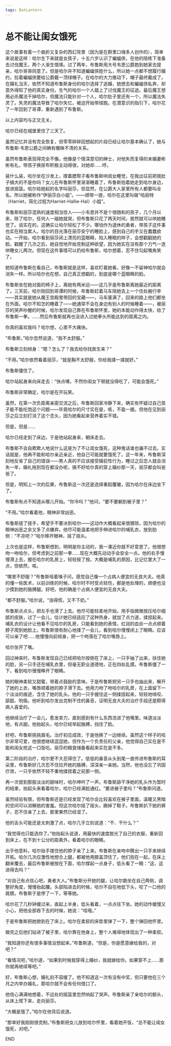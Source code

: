 ```yaml
---
tags: BatLantern
---
```


# 总不能让闺女饿死

这个故事有着一个曲折又复杂的西幻背景（因为是在群里口嗨多人创作的），简单来说是这样：哈尔生下来就是女孩子，十五六岁认识了蝙蝠侠，在他的陪练下准备去讨伐魔王，两个人渐生情愫。过了两年，布鲁斯用大号韦恩公爵跑到她家去提亲，哈尔哥哥同意了。但是哈尔并不知道蝙蝠侠姓什么，所以她一点都不想履行婚约，拉着蝙蝠侠要给公爵戴一顶绿帽子。在哈尔的大力推动下，帽子最终戴成了。在婚礼当天，依然不知道布鲁斯身份的哈尔选择了逃婚，她想去和蝙蝠侠私奔，却意外得知了他的真实身份。生气的哈尔一个人踏上了讨伐魔王的征途。最后魔王想用必杀魔法干掉哈尔，但魔法只能针对一个人，哈尔肚子里还有一个，所以魔法失灵了。失灵的魔法导致了哈尔失忆，被迫开始带球跑。在潜意识的指引下，哈尔花了一年回到了哥谭，重新遇到了布鲁斯。

以上内容均与正文无关。



哈尔已经在城堡里住了三天了。

虽然记忆并没有完全恢复，但零零碎碎回想起的片段已经让哈尔基本确认了，她与布鲁斯·韦恩公爵之间确有暧昧不清的关系。

虽然布鲁斯表现得完全不像。他像是个情深意切的绅士，对他失而复得的未婚妻彬彬有礼，带孩子换尿布积极主动得很，对她却……哼。

装什么装，哈尔坐在沙发上，撑着腮帮子看布鲁斯哄闺女睡觉，在我出征前把我肚子搞大的不是你吗？女儿在布鲁斯怀里渐渐睡着了，布鲁斯抱着她走到哈尔身边，放进摇篮。哈尔给她起的名字叫丽莎，但显然，在公爵大人家里所有人都要叫全名，所以她被称作“伊丽莎白小姐”。——顺带一提，哈尔在这里叫做“哈丽特（Harriet，简化过程为Harriet-Hallie-Hal）小姐”。

布鲁斯和丽莎混熟的速度相当惊人——小韦恩并不是个很随和的孩子，几个月以来，除了哈尔，任何人一碰她就哭，但布鲁斯只花了两天时间，居然就可以哄她睡觉了。说实在的，这确实让哈尔轻松了不少。哪怕作为退休的勇者，带孩子这件事也实在相当累人。哈尔的目光落在丽莎安宁的睡脸上，感到自己的手又在蠢蠢欲动。一开始，哈尔看到丽莎闭上漂亮的蓝眼睛，陷入睡眠的样子，会想戳戳她的脸。戳醒了几次之后，她自觉地开始克制这种欲望，因为她实在没有那个力气一连哄睡女儿两次。但现在这件事情可以扔给布鲁斯，哈尔想着，忍不住勾起嘴角笑了。

她知道布鲁斯在看自己，布鲁斯就是这样，喜欢盯着她看，好像一不留神哈尔就会消失一样。所以哈尔也在想，自己真正想戳的，到底是哪个蓝眼睛的脸。

布鲁斯坐在她对面的椅子上，离她有两米远——这几乎是布鲁斯离她最近的距离了。三天前，哈尔刚回到哥谭的时候，布鲁斯赶着马车陪她去上一个住处搬行李——其实就是她从魔王宫殿里带回的宝藏——，马车塞满了，回来的路上他们都坐在外面。哈尔不知怎的睡着了——她通常不会在身边有别人的时候睡着——，被丽莎的哭声吵醒的时候，哈尔发现自己靠在布鲁斯怀里，她的本能动作得太快，给了布鲁斯一拳。……然后布鲁斯就再也没进入过她拳头所能达到的距离之内。

你真的喜欢我吗？哈尔想，心里不大痛快。

“布鲁斯，”哈尔忽然说道，“我不太舒服。”

布鲁斯立刻倾身：“嗯？怎么了？我去给你找医生来？”

“不用。”哈尔依然看着丽莎，“就是胸不太舒服，你给我揉一揉就好。”

布鲁斯僵住了。

哈尔站起身来向床走去：“快点噢，不然你闺女下顿就没得吃了，可能会饿死。”



布鲁斯非常确定，哈尔是在开玩笑。

虽然，在第一次负距离亲密交流之后，布鲁斯回家冷静下来，确实有怀疑过自己孩子能不能吃饱这个问题——毕竟哈尔的尺寸实在是，咳，不盈一握。但他在见到丽莎之后立刻打消了这个念头，因为她看起来营养着实不错。

但是，但是……

哈尔已经走到了床边，于是他站起身来，朝床走去。

布鲁斯不会自欺欺人地说什么这是为了不让闺女饿死，这种鬼话谁也骗不过去。实话就是，他再不能和哈尔亲近亲近，他自己可能就要饿死了。这一年来，布鲁斯深刻地反省了自己的错误——男人真的不应该接受婚前性行为，睡过之后恋人就会消失一年，婚礼拖到现在都没办呢，搞不好哈尔真的穿上婚纱那一天，丽莎都会叫爸爸了。

但是，明知上一次的后果，布鲁斯这一次还是选择重蹈覆辙，因为哈尔在床边坐下了。

布鲁斯有点不知道从哪儿开始。“你冷吗？”他问，“要不要躺到被子里？”

“不用。”哈尔看着他，眼神非常凶恶。

布鲁斯搓了搓手，希望手不要冰到哈尔——这动作大概看起来很猥琐，因为哈尔的眼神凶恶之余又多了点嫌弃。他尽可能温柔地把手伸进哈尔的哺乳衣，放到肋侧：“不凉吧？”哈尔移开眼神，摇了摇头。

上次也是这样，布鲁斯想到，明明是你主动的，我一凑近你就不好意思了。他很想吻一吻哈尔，但考虑到之前那一拳……现在大概先动动手会安全一点。他的右手慢慢滑上去，握在哈尔的乳房上，轻轻按了按。大概是哺乳的原因，比记忆里大了一点，但依然，咳。

“哪里不舒服？”布鲁斯哑着嗓子问，感觉自己像一个占病人便宜的无良大夫。他真的懂一些医术，以前训练的时候，哈尔时不时受点轻伤，都是他处理的，顺便也没少摸到她的胳膊腿。好吧，他的确是个占病人便宜的无良大夫。

“都不舒服。”哈尔说，“涨得慌，又不下奶。”

布鲁斯点点头，把左手也滑了上去。他尽可能轻柔地开始，用手指微微按压哈尔细腻的皮肤，过了一会儿，估计她已经适应了这种热身，就加了点力道，揉捏起来。哺乳衣的设计让他看不见哈尔的乳房，只能看到她的表情，红润的血丝一点点顺着脖子爬到她脸上。布鲁斯很有耐心地揉了一会儿，看到哈尔慢慢闭上了眼睛。应该可以亲了吧……他慢慢向前倾身，把一个吻落在了哈尔嘴唇上。

哈尔张开了嘴。

回过神来时，布鲁斯发现自己已经把哈尔按倒在了床上，一只手抽了出来，扶住她的脸，另一只手还在哺乳衣里，但毫无职业道德地，正在四处乱摸。布鲁斯僵了一下，看到哈尔慢慢睁开了眼睛。

她的眼神柔软又甜蜜，带着点鼓励的意味。于是布鲁斯把另一只手也抽出来，解开了她的上衣，嘴唇顺着她的脖子滑下去。他用力吻了吻哈尔的乳房，在上面留下一个淡淡的痕迹，含住了她的乳头。他的一只手握住这一侧揉捏起来，轻轻地啃咬、舔舐、吮吸。他听到哈尔发出克制不住的鼻音，证明无良大夫的治疗手段还是颇得病人喜爱的。

他继续治疗了一会儿，愈发卖力，直到感到有什么东西流进了他嘴里。味道淡淡地，有点甜。他抬起头，哈尔已经举起胳膊，挡住了脸。

好吧，布鲁斯挑挑眉毛。治疗初见成效，于是他换了一边继续。虽然这个样子的哈尔非常可爱，他很想继续逗逗她，但作为一个负责任的父亲，他觉得自己实在是不能和闺女抢这一口饭吃。丽莎的粮食储备看起来实在是不多。

第二阶段的治疗，哈尔更不大忍得住了。低低的鼻音从头到尾一直传进布鲁斯的耳朵里，布鲁斯好几次忍不住拉开她的胳膊，深深亲一亲她。当然，他也没忘了巩固疗效，一只手依然不轻不重地揉捏着之前那一侧。

再一次尝到那股淡淡的甜味时，哈尔呻吟了一声。布鲁斯舔干净她的乳头作为暂时的结束，抬起头来看着哈尔，哈尔已经满脸通红。“要进被子里吗？”布鲁斯问道。

虽然经验有限，但布鲁斯还是已经发现了哈尔会比较喜欢在被子里面，温暖又黑暗的空间可以消解她的害羞。但这次哈尔摇了摇头，踢掉了鞋子。布鲁斯扒下她的裤子，忍不住亲了上去，那里果然已经湿了。

他的舌头可能还是太刺激了点，哈尔几乎立刻说道：“干、干什么？”

“我觉得也只能选你了。”他抬起头说道，用最快的速度脱光了自己的衣服，重新回到床上，在不到十公分的距离外，看着哈尔的眼睛。

出乎他意料，哈尔抬手搂住他的脖子亲了上来。布鲁斯在亲吻中腾出一只手来继续开拓。哈尔几次应激性地想合上腿，都被他用膝盖顶住了。他们抱在一起，在床上翻来覆去，最后布鲁斯被按在下面，哈尔撑起一点身子，低头看了一眼：“这、这进得去吗？”

“对自己有点信心吧，勇者大人。”布鲁斯分开她的腿，让哈尔跪坐在自己两侧，调整好角度，慢慢抬起腰。头部陷进去的时候，哈尔不自在地低下头，咬了一口他的肩膀。布鲁斯于是停了一下，等等她。

哈尔花了几秒钟缓过来，直起上半身，低头看着，一点点往下坐。她的动作缓慢又小心，把他全部吞下去的时候，她说：“哇哦。”

于是布鲁斯把她掀到在了床上。哈尔在柔软的床垫里弹了一下，整个弹回他怀里。



做完之后他们钻进了被子里，哈尔靠在他身上，整个人难得地体现出了一种柔软。

“我知道你还有很多事情没想起来，”布鲁斯道，“但是，你是愿意嫁给我的，对吧？”

“看情况吧，”哈尔道，“如果到时候我穿得上婚纱，我就嫁给你。如果穿不上……那你就再继续等吧。”

好，布鲁斯心想，婚礼刻不容缓了。他不知道这一次有没有中奖，但只要他在三个月之内举办婚礼，那哈尔就不会有任何借口了。

他信心满满地想着，不远处的摇篮里忽然响起了哭声。布鲁斯亲了亲哈尔的额头，从床上爬下来，走向丽莎。

“大概是饿了。”哈尔在他背后说道。

“那幸好我刚刚很克制。”布鲁斯把女儿放到哈尔怀里，看着她开饭，“总不能让闺女饿死，对吧。”



END
